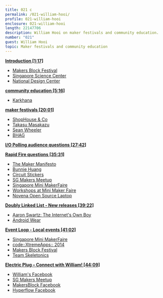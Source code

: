 ```yaml
---
title: 021 c
permalink: /021-william-hooi/
profile: 021-william-hooi
enclosure: 021-william-hooi
length: 22147706
description: William Hooi on maker festivals and community education.
number: "021"
guest: William Hooi
topic: Maker festivals and community education
---
```


**[Introduction [1:17]](#t=1:17)**

- [Makers Block Festival](http://makersblock.sg/)
- [Singapore Science Center](http://www.science.edu.sg/Pages/SCBHome.aspx)
- [National Design Center](http://www.designsingapore.org/ndc/)

**[community education [5:16]](#t=5:16)**

- [Karkhana](http://karkhana.asia/)

**[maker festivals [20:01]](#t=20:01)**

- [ShopHouse & Co](http://www.shophouseandco.com/)
- [Takasu Masakazu](https://www.facebook.com/takasumasakazu)
- [Sean Wheeler](https://twitter.com/mrwheeler)
- [BHAG](http://en.wikipedia.org/wiki/Big_Hairy_Audacious_Goal)

**[I/O Polling audience questions [27:42]](#t=27:42)**


**[Rapid Fire questions [35:31]](#t=35:31)**

- [The Maker Manifesto](http://techshop.ws/TheMakerMovementManifesto.html)
- [Bunnie Huang](http://www.bunniestudios.com/)
- [Circuit Stickers](http://chibitronics.com/)
- [SG Makers Meetup](https://www.facebook.com/sgmakers)
- [Singapore Mini MakerFaire](http://makerfairesingapore.com/)
- [Workshops at Mini Maker Faire](http://makerfairesingapore.com/2014/06/20/workshops-happening-at-the-singapore-mini-maker-faire-2014/)
- [Novena Open Source Laptop](https://www.crowdsupply.com/kosagi/novena-open-laptop)

**[Doubly Linked List -  New releases [39:22]](#t=39:22)**

- [Aaron Swartz: The Internet's Own Boy](http://vimeo.com/ondemand/internetsownboy)
- [Android Wear](http://www.android.com/wear/)

**[Event Loop - Local events [41:02]](#t=41:02)**

- [Singapore Mini MakerFaire](http://makerfairesingapore.com/)
- [code::XtremeApps:: 2014](http://codextremeapps.org/)
- [Makers Block Festival](http://makersblock.sg/)
- [Team Skeletonics](http://en.skeletonics.com/)

**[Electric Plug  – Connect with William! [44:09]](#t=44:09)**

- [William's Facebook](https://www.facebook.com/whooi)
- [SG Makers Meetup](https://www.facebook.com/sgmakers)
- [MakersBlock Facebook](https://www.facebook.com/makersblock)
- [Hyperflow Facebook](https://www.facebook.com/hyperflow.asia)
